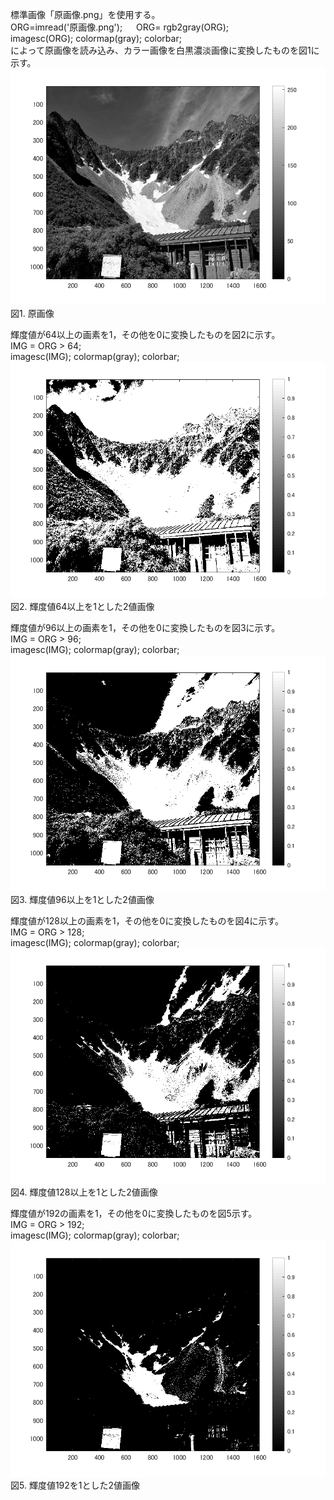 標準画像「原画像.png」を使用する。  
ORG=imread('原画像.png');  　
ORG= rgb2gray(ORG);  
imagesc(ORG); colormap(gray); colorbar;  
によって原画像を読み込み、カラー画像を白黒濃淡画像に変換したものを図1に示す。  
![原画像](https://github.com/16ec013/lecture_image_processing/blob/master/%E8%AA%B2%E9%A1%8C%EF%BC%93/kadai3_0.png)  
図1. 原画像  

輝度値が64以上の画素を1，その他を0に変換したものを図2に示す。  
IMG = ORG > 64;  
imagesc(IMG); colormap(gray); colorbar;  
![原画像](https://github.com/16ec013/lecture_image_processing/blob/master/%E8%AA%B2%E9%A1%8C%EF%BC%93/kadai3_1.png)  
図2. 輝度値64以上を1とした2値画像  

輝度値が96以上の画素を1，その他を0に変換したものを図3に示す。  
IMG = ORG > 96;  
imagesc(IMG); colormap(gray); colorbar;  
![原画像](https://github.com/16ec013/lecture_image_processing/blob/master/%E8%AA%B2%E9%A1%8C%EF%BC%93/kadai3_2.png)  
図3. 輝度値96以上を1とした2値画像  

輝度値が128以上の画素を1，その他を0に変換したものを図4に示す。  
IMG = ORG > 128;  
imagesc(IMG); colormap(gray); colorbar;  
![原画像](https://github.com/16ec013/lecture_image_processing/blob/master/%E8%AA%B2%E9%A1%8C%EF%BC%93/kadai3_3.png)  
図4. 輝度値128以上を1とした2値画像  

輝度値が192の画素を1，その他を0に変換したものを図5示す。  
IMG = ORG > 192;  
imagesc(IMG); colormap(gray); colorbar;  
![原画像](https://github.com/16ec013/lecture_image_processing/blob/master/%E8%AA%B2%E9%A1%8C%EF%BC%93/kadai3_4.png)  
図5. 輝度値192を1とした2値画像  
